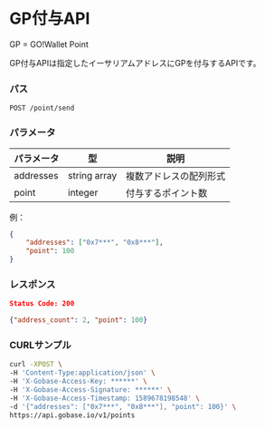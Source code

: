 # GP付与API

GP = GO!Wallet Point

GP付与APIは指定したイーサリアムアドレスにGPを付与するAPIです。

### パス
```
POST /point/send
```

### パラメータ

|  パラメータ    |  型              | 説明                 |
| ------------ | ---------------- | ------------------- |
|  addresses   |  string array    | 複数アドレスの配列形式  |
|  point       |  integer         | 付与するポイント数     |

例：
```json
{
	"addresses": ["0x7***", "0x8***"],
	"point": 100
}
```

### レスポンス
```json
Status Code: 200

{"address_count": 2, "point": 100}
```

### CURLサンプル
```bash
curl -XPOST \
-H 'Content-Type:application/json' \
-H 'X-Gobase-Access-Key: ******' \
-H 'X-Gobase-Access-Signature: ******' \
-H 'X-Gobase-Access-Timestamp: 1589678198548' \
-d '{"addresses": ["0x7***", "0x8***"], "point": 100}' \
https://api.gobase.io/v1/points
```
